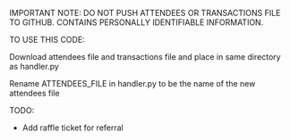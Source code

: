 IMPORTANT NOTE: DO NOT PUSH ATTENDEES OR TRANSACTIONS FILE TO GITHUB. CONTAINS PERSONALLY IDENTIFIABLE INFORMATION.

TO USE THIS CODE:

Download attendees file and transactions file and place in same directory as handler.py

Rename ATTENDEES_FILE in handler.py to be the name of the new attendees file


TODO:

- Add raffle ticket for referral